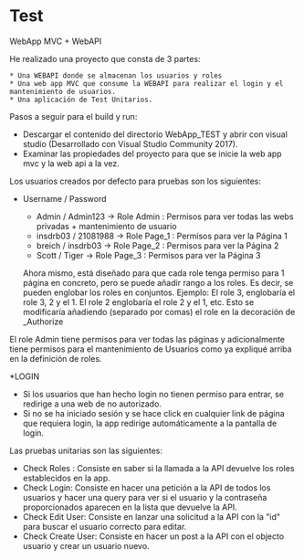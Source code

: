 # Test
WebApp MVC + WebAPI


  He realizado una proyecto que consta de 3 partes:
  
    * Una WEBAPI donde se almacenan los usuarios y roles
    * Una web app MVC que consume la WEBAPI para realizar el login y el mantenimiento de usuarios.
    * Una aplicación de Test Unitarios.

Pasos a seguir para el build y run:

* Descargar el contenido del directorio WebApp_TEST y abrir con visual studio (Desarrollado con Visual Studio Community 2017).
* Examinar las propiedades del proyecto para que se inicie la web app mvc y la web api a la vez.

Los usuarios creados por defecto para pruebas son los siguientes:

  * Username / Password
  
      - Admin / Admin123 -> Role Admin : Permisos para ver todas las webs privadas + mantenimiento de usuario
      - insdrb03 / 21081988 -> Role Page_1 : Permisos para ver la Página 1
      - breich / insdrb03 -> Role Page_2 : Permisos para ver la Página 2
      - Scott / Tiger -> Role Page_3 : Permisos para ver la Página 3
      
      
      Ahora mismo, está diseñado para que cada role tenga permiso para 1 página en concreto, pero se puede añadir rango a los roles.
      Es decir, se pueden englobar los roles en conjuntos. Ejemplo: El role 3, englobaría el role 3, 2 y el 1. El role 2 englobaría el role 2 y el 1, etc.
Esto se modificaría añadiendo (separado por comas) el role en la decoración de _Authorize
 
 
 El role Admin tiene permisos para ver todas las páginas y adicionalmente tiene permisos para el mantenimiento de Usuarios como ya expliqué arriba en la definición de roles.
 
 *LOGIN
 
   - Si los usuarios que han hecho login no tienen permiso para entrar, se redirige a una web de no autorizado.
   - Si no se ha iniciado sesión y se hace click en cualquier link de página que requiera login, la app redirige automáticamente a la pantalla de login.
 
 
 Las pruebas unitarias son las siguientes:
 
  * Check Roles : Consiste en saber si la llamada a la API devuelve los roles establecidos en la app.
  * Check Login:  Consiste en hacer una petición a la API de todos los usuarios y hacer una query para ver si el usuario y la contraseña proporcionados aparecen en la lista que devuelve la API.
  * Check Edit User: Consiste en lanzar una solicitud a la API con la "id" para buscar el usuario correcto para editar.
  * Check Create User: Consiste en hacer un post a la API con el objecto usuario y crear un usuario nuevo.
